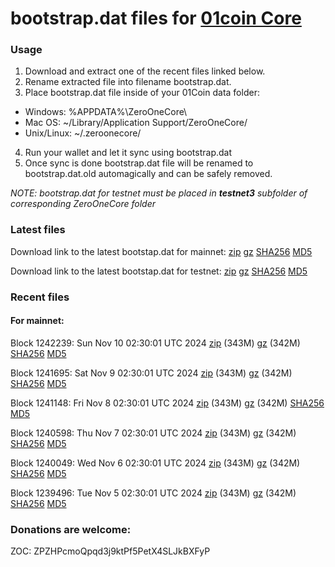 # bootstrap.dat files for [01coin Core](https://01coin.io)

### Usage

1. Download and extract one of the recent files linked below.
2. Rename extracted file into filename bootstrap.dat.
3. Place bootstrap.dat file inside of your 01Coin data folder:
 - Windows: %APPDATA%\ZeroOneCore\
 - Mac OS: ~/Library/Application Support/ZeroOneCore/
 - Unix/Linux: ~/.zeroonecore/
4. Run your wallet and let it sync using bootstrap.dat
5. Once sync is done bootstrap.dat file will be renamed to bootstrap.dat.old automagically and can be safely removed.

_NOTE: bootstrap.dat for testnet must be placed in **testnet3** subfolder of corresponding ZeroOneCore folder_

### Latest files
Download link to the latest bootstap.dat for mainnet: [zip](https://files.01coin.io/mainnet/bootstrap.dat.zip) [gz](https://files.01coin.io/mainnet/bootstrap.dat.tar.gz) [SHA256](https://files.01coin.io/mainnet/sha256.txt) [MD5](https://files.01coin.io/mainnet/md5.txt)

Download link to the latest bootstap.dat for testnet: [zip](https://files.01coin.io/testnet/bootstrap.dat.zip) [gz](https://files.01coin.io/testnet/bootstrap.dat.tar.gz) [SHA256](https://files.01coin.io/testnet/sha256.txt) [MD5](https://files.01coin.io/testnet/md5.txt)

### Recent files

#### For mainnet:

Block 1242239: Sun Nov 10 02:30:01 UTC 2024 [zip](https://files.01coin.io/mainnet/2024-11-10/bootstrap.dat.zip) (343M) [gz](https://files.01coin.io/mainnet/2024-11-10/bootstrap.dat.tar.gz) (342M) [SHA256](https://files.01coin.io/mainnet/2024-11-10/sha256.txt) [MD5](https://files.01coin.io/mainnet/2024-11-10/md5.txt)

Block 1241695: Sat Nov  9 02:30:01 UTC 2024 [zip](https://files.01coin.io/mainnet/2024-11-09/bootstrap.dat.zip) (343M) [gz](https://files.01coin.io/mainnet/2024-11-09/bootstrap.dat.tar.gz) (342M) [SHA256](https://files.01coin.io/mainnet/2024-11-09/sha256.txt) [MD5](https://files.01coin.io/mainnet/2024-11-09/md5.txt)

Block 1241148: Fri Nov  8 02:30:01 UTC 2024 [zip](https://files.01coin.io/mainnet/2024-11-08/bootstrap.dat.zip) (343M) [gz](https://files.01coin.io/mainnet/2024-11-08/bootstrap.dat.tar.gz) (342M) [SHA256](https://files.01coin.io/mainnet/2024-11-08/sha256.txt) [MD5](https://files.01coin.io/mainnet/2024-11-08/md5.txt)

Block 1240598: Thu Nov  7 02:30:01 UTC 2024 [zip](https://files.01coin.io/mainnet/2024-11-07/bootstrap.dat.zip) (343M) [gz](https://files.01coin.io/mainnet/2024-11-07/bootstrap.dat.tar.gz) (342M) [SHA256](https://files.01coin.io/mainnet/2024-11-07/sha256.txt) [MD5](https://files.01coin.io/mainnet/2024-11-07/md5.txt)

Block 1240049: Wed Nov  6 02:30:01 UTC 2024 [zip](https://files.01coin.io/mainnet/2024-11-06/bootstrap.dat.zip) (343M) [gz](https://files.01coin.io/mainnet/2024-11-06/bootstrap.dat.tar.gz) (342M) [SHA256](https://files.01coin.io/mainnet/2024-11-06/sha256.txt) [MD5](https://files.01coin.io/mainnet/2024-11-06/md5.txt)

Block 1239496: Tue Nov  5 02:30:01 UTC 2024 [zip](https://files.01coin.io/mainnet/2024-11-05/bootstrap.dat.zip) (343M) [gz](https://files.01coin.io/mainnet/2024-11-05/bootstrap.dat.tar.gz) (342M) [SHA256](https://files.01coin.io/mainnet/2024-11-05/sha256.txt) [MD5](https://files.01coin.io/mainnet/2024-11-05/md5.txt)


### Donations are welcome:

ZOC: ZPZHPcmoQpqd3j9ktPf5PetX4SLJkBXFyP
